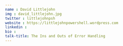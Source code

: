 ```yaml
---
name : David Littlejohn
img : david_littlejohn.jpg
twitter : littlejohnpsh
website : https://littlejohnpowershell.wordpress.com
linkedin : 
bio : 
talk-title: The Ins and Outs of Error Handling 
---
```


